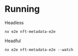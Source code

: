 # Running

Headless

```
nx e2e nft-metadata-e2e
```

Headful

```
nx e2e nft-metadata-e2e --watch
```
